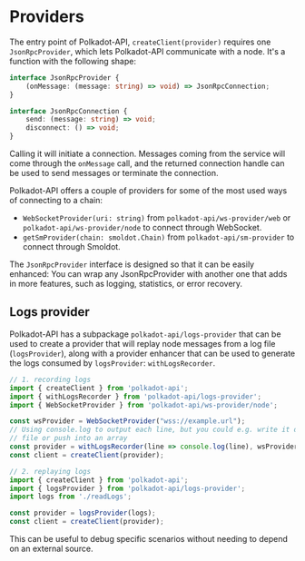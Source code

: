 # Providers

The entry point of Polkadot-API, `createClient(provider)` requires one `JsonRpcProvider`, which lets Polkadot-API communicate with a node. It's a function with the following shape:

```ts
interface JsonRpcProvider {
    (onMessage: (message: string) => void) => JsonRpcConnection;
}

interface JsonRpcConnection {
    send: (message: string) => void;
    disconnect: () => void;
}
```

Calling it will initiate a connection. Messages coming from the service will come through the `onMessage` call, and the returned connection handle can be used to send messages or terminate the connection.

Polkadot-API offers a couple of providers for some of the most used ways of connecting to a chain:

- `WebSocketProvider(uri: string)` from `polkadot-api/ws-provider/web` or `polkadot-api/ws-provider/node` to connect through WebSocket.
- `getSmProvider(chain: smoldot.Chain)` from `polkadot-api/sm-provider` to connect through Smoldot.

The `JsonRpcProvider` interface is designed so that it can be easily enhanced: You can wrap any JsonRpcProvider with another one that adds in more features, such as logging, statistics, or error recovery.

## Logs provider

Polkadot-API has a subpackage `polkadot-api/logs-provider` that can be used to create a provider that will replay node messages from a log file (`logsProvider`), along with a provider enhancer that can be used to generate the logs consumed by `logsProvider`: `withLogsRecorder`.

```ts
// 1. recording logs
import { createClient } from 'polkadot-api';
import { withLogsRecorder } from 'polkadot-api/logs-provider';
import { WebSocketProvider } from 'polkadot-api/ws-provider/node';

const wsProvider = WebSocketProvider("wss://example.url");
// Using console.log to output each line, but you could e.g. write it directly to a
// file or push into an array
const provider = withLogsRecorder(line => console.log(line), wsProvider);
const client = createClient(provider);
```

```ts
// 2. replaying logs
import { createClient } from 'polkadot-api';
import { logsProvider } from 'polkadot-api/logs-provider';
import logs from './readLogs';

const provider = logsProvider(logs);
const client = createClient(provider);
```

This can be useful to debug specific scenarios without needing to depend on an external source.
